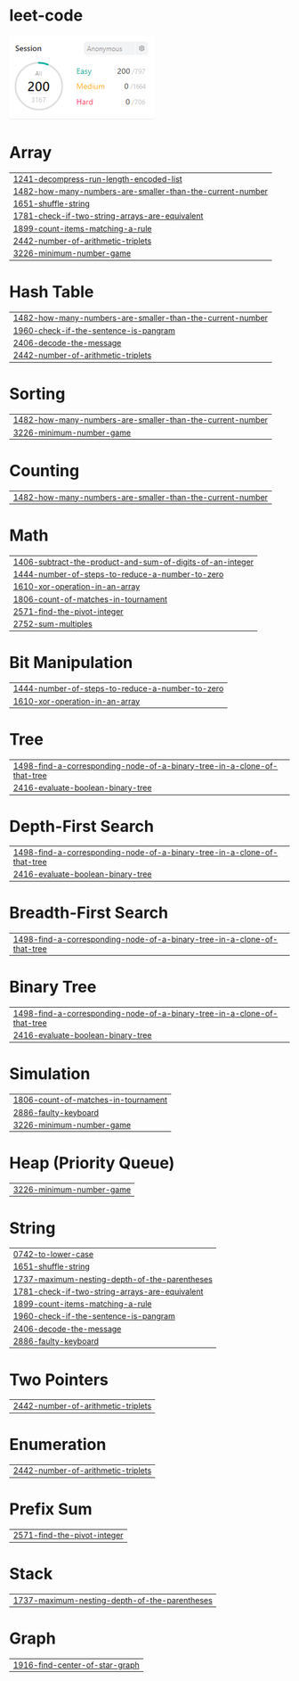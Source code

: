 # leet-code
<img src="score.png">


# Array
|  |
| ------- |
| [1241-decompress-run-length-encoded-list](https://github.com/changminkangkk/leet-code/tree/master/1241-decompress-run-length-encoded-list) |
| [1482-how-many-numbers-are-smaller-than-the-current-number](https://github.com/changminkangkk/leet-code/tree/master/1482-how-many-numbers-are-smaller-than-the-current-number) |
| [1651-shuffle-string](https://github.com/changminkangkk/leet-code/tree/master/1651-shuffle-string) |
| [1781-check-if-two-string-arrays-are-equivalent](https://github.com/changminkangkk/leet-code/tree/master/1781-check-if-two-string-arrays-are-equivalent) |
| [1899-count-items-matching-a-rule](https://github.com/changminkangkk/leet-code/tree/master/1899-count-items-matching-a-rule) |
| [2442-number-of-arithmetic-triplets](https://github.com/changminkangkk/leet-code/tree/master/2442-number-of-arithmetic-triplets) |
| [3226-minimum-number-game](https://github.com/changminkangkk/leet-code/tree/master/3226-minimum-number-game) |
# Hash Table
|  |
| ------- |
| [1482-how-many-numbers-are-smaller-than-the-current-number](https://github.com/changminkangkk/leet-code/tree/master/1482-how-many-numbers-are-smaller-than-the-current-number) |
| [1960-check-if-the-sentence-is-pangram](https://github.com/changminkangkk/leet-code/tree/master/1960-check-if-the-sentence-is-pangram) |
| [2406-decode-the-message](https://github.com/changminkangkk/leet-code/tree/master/2406-decode-the-message) |
| [2442-number-of-arithmetic-triplets](https://github.com/changminkangkk/leet-code/tree/master/2442-number-of-arithmetic-triplets) |
# Sorting
|  |
| ------- |
| [1482-how-many-numbers-are-smaller-than-the-current-number](https://github.com/changminkangkk/leet-code/tree/master/1482-how-many-numbers-are-smaller-than-the-current-number) |
| [3226-minimum-number-game](https://github.com/changminkangkk/leet-code/tree/master/3226-minimum-number-game) |
# Counting
|  |
| ------- |
| [1482-how-many-numbers-are-smaller-than-the-current-number](https://github.com/changminkangkk/leet-code/tree/master/1482-how-many-numbers-are-smaller-than-the-current-number) |
# Math
|  |
| ------- |
| [1406-subtract-the-product-and-sum-of-digits-of-an-integer](https://github.com/changminkangkk/leet-code/tree/master/1406-subtract-the-product-and-sum-of-digits-of-an-integer) |
| [1444-number-of-steps-to-reduce-a-number-to-zero](https://github.com/changminkangkk/leet-code/tree/master/1444-number-of-steps-to-reduce-a-number-to-zero) |
| [1610-xor-operation-in-an-array](https://github.com/changminkangkk/leet-code/tree/master/1610-xor-operation-in-an-array) |
| [1806-count-of-matches-in-tournament](https://github.com/changminkangkk/leet-code/tree/master/1806-count-of-matches-in-tournament) |
| [2571-find-the-pivot-integer](https://github.com/changminkangkk/leet-code/tree/master/2571-find-the-pivot-integer) |
| [2752-sum-multiples](https://github.com/changminkangkk/leet-code/tree/master/2752-sum-multiples) |
# Bit Manipulation
|  |
| ------- |
| [1444-number-of-steps-to-reduce-a-number-to-zero](https://github.com/changminkangkk/leet-code/tree/master/1444-number-of-steps-to-reduce-a-number-to-zero) |
| [1610-xor-operation-in-an-array](https://github.com/changminkangkk/leet-code/tree/master/1610-xor-operation-in-an-array) |
# Tree
|  |
| ------- |
| [1498-find-a-corresponding-node-of-a-binary-tree-in-a-clone-of-that-tree](https://github.com/changminkangkk/leet-code/tree/master/1498-find-a-corresponding-node-of-a-binary-tree-in-a-clone-of-that-tree) |
| [2416-evaluate-boolean-binary-tree](https://github.com/changminkangkk/leet-code/tree/master/2416-evaluate-boolean-binary-tree) |
# Depth-First Search
|  |
| ------- |
| [1498-find-a-corresponding-node-of-a-binary-tree-in-a-clone-of-that-tree](https://github.com/changminkangkk/leet-code/tree/master/1498-find-a-corresponding-node-of-a-binary-tree-in-a-clone-of-that-tree) |
| [2416-evaluate-boolean-binary-tree](https://github.com/changminkangkk/leet-code/tree/master/2416-evaluate-boolean-binary-tree) |
# Breadth-First Search
|  |
| ------- |
| [1498-find-a-corresponding-node-of-a-binary-tree-in-a-clone-of-that-tree](https://github.com/changminkangkk/leet-code/tree/master/1498-find-a-corresponding-node-of-a-binary-tree-in-a-clone-of-that-tree) |
# Binary Tree
|  |
| ------- |
| [1498-find-a-corresponding-node-of-a-binary-tree-in-a-clone-of-that-tree](https://github.com/changminkangkk/leet-code/tree/master/1498-find-a-corresponding-node-of-a-binary-tree-in-a-clone-of-that-tree) |
| [2416-evaluate-boolean-binary-tree](https://github.com/changminkangkk/leet-code/tree/master/2416-evaluate-boolean-binary-tree) |
# Simulation
|  |
| ------- |
| [1806-count-of-matches-in-tournament](https://github.com/changminkangkk/leet-code/tree/master/1806-count-of-matches-in-tournament) |
| [2886-faulty-keyboard](https://github.com/changminkangkk/leet-code/tree/master/2886-faulty-keyboard) |
| [3226-minimum-number-game](https://github.com/changminkangkk/leet-code/tree/master/3226-minimum-number-game) |
# Heap (Priority Queue)
|  |
| ------- |
| [3226-minimum-number-game](https://github.com/changminkangkk/leet-code/tree/master/3226-minimum-number-game) |
# String
|  |
| ------- |
| [0742-to-lower-case](https://github.com/changminkangkk/leet-code/tree/master/0742-to-lower-case) |
| [1651-shuffle-string](https://github.com/changminkangkk/leet-code/tree/master/1651-shuffle-string) |
| [1737-maximum-nesting-depth-of-the-parentheses](https://github.com/changminkangkk/leet-code/tree/master/1737-maximum-nesting-depth-of-the-parentheses) |
| [1781-check-if-two-string-arrays-are-equivalent](https://github.com/changminkangkk/leet-code/tree/master/1781-check-if-two-string-arrays-are-equivalent) |
| [1899-count-items-matching-a-rule](https://github.com/changminkangkk/leet-code/tree/master/1899-count-items-matching-a-rule) |
| [1960-check-if-the-sentence-is-pangram](https://github.com/changminkangkk/leet-code/tree/master/1960-check-if-the-sentence-is-pangram) |
| [2406-decode-the-message](https://github.com/changminkangkk/leet-code/tree/master/2406-decode-the-message) |
| [2886-faulty-keyboard](https://github.com/changminkangkk/leet-code/tree/master/2886-faulty-keyboard) |
# Two Pointers
|  |
| ------- |
| [2442-number-of-arithmetic-triplets](https://github.com/changminkangkk/leet-code/tree/master/2442-number-of-arithmetic-triplets) |
# Enumeration
|  |
| ------- |
| [2442-number-of-arithmetic-triplets](https://github.com/changminkangkk/leet-code/tree/master/2442-number-of-arithmetic-triplets) |
# Prefix Sum
|  |
| ------- |
| [2571-find-the-pivot-integer](https://github.com/changminkangkk/leet-code/tree/master/2571-find-the-pivot-integer) |
# Stack
|  |
| ------- |
| [1737-maximum-nesting-depth-of-the-parentheses](https://github.com/changminkangkk/leet-code/tree/master/1737-maximum-nesting-depth-of-the-parentheses) |
# Graph
|  |
| ------- |
| [1916-find-center-of-star-graph](https://github.com/changminkangkk/leet-code/tree/master/1916-find-center-of-star-graph) |